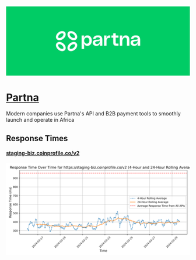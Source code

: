 [![Visit Partna](imagePreview.jpg)](https://getpartna.com)

# [Partna](https://getpartna.com)

Modern companies use Partna's API and B2B payment tools to smoothly launch and operate in Africa

## Response Times

#### [staging-biz.coinprofile.co/v2](https://staging-biz.coinprofile.co/v2)

![staging-biz.coinprofile.co/v2](response-time-charts/73746167696e672d62697a2e636f696e70726f66696c652e636f2f7632.svg)
